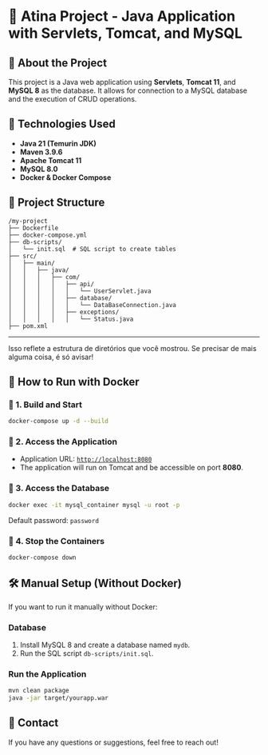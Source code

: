 # 📌 Atina Project - Java Application with Servlets, Tomcat, and MySQL

## 📖 About the Project  
This project is a Java web application using **Servlets**, **Tomcat 11**, and **MySQL 8** as the database. It allows for connection to a MySQL database and the execution of CRUD operations.

## 🚀 Technologies Used
- **Java 21 (Temurin JDK)**
- **Maven 3.9.6**
- **Apache Tomcat 11**
- **MySQL 8.0**
- **Docker & Docker Compose**

## 📂 Project Structure
```
/my-project
├── Dockerfile
├── docker-compose.yml
├── db-scripts/
│   └── init.sql  # SQL script to create tables
├── src/
│   ├── main/
│   │   ├── java/
│   │   │   ├── com/
│   │   │   │   ├── api/
│   │   │   │   │   └── UserServlet.java
│   │   │   │   ├── database/
│   │   │   │   │   └── DataBaseConnection.java
│   │   │   │   ├── exceptions/
│   │   │   │   │   └── Status.java
├── pom.xml
```

---

Isso reflete a estrutura de diretórios que você mostrou. Se precisar de mais alguma coisa, é só avisar!

## 🐳 How to Run with Docker
### 📌 1. **Build and Start**
```sh
docker-compose up -d --build
```

### 📌 2. **Access the Application**
- Application URL: [`http://localhost:8080`](http://localhost:8080)
- The application will run on Tomcat and be accessible on port **8080**.

### 📌 3. **Access the Database**
```sh
docker exec -it mysql_container mysql -u root -p
```
Default password: `password`

### 📌 4. **Stop the Containers**
```sh
docker-compose down
```

## 🛠 Manual Setup (Without Docker)
If you want to run it manually without Docker:

### **Database**
1. Install MySQL 8 and create a database named `mydb`.
2. Run the SQL script `db-scripts/init.sql`.

### **Run the Application**
```sh
mvn clean package
java -jar target/yourapp.war
```

## 🔗 Contact  
If you have any questions or suggestions, feel free to reach out!

